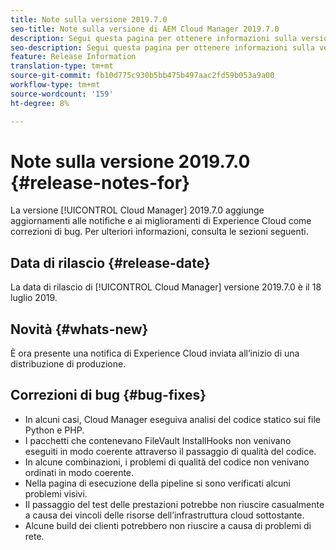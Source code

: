 ```yaml
---
title: Note sulla versione 2019.7.0
seo-title: Note sulla versione di AEM Cloud Manager 2019.7.0
description: Segui questa pagina per ottenere informazioni sulla versione 2019.7.0 di Cloud Manager.
seo-description: Segui questa pagina per ottenere informazioni sulla versione 2019.7.0 di AEM Cloud Manager.
feature: Release Information
translation-type: tm+mt
source-git-commit: fb10d775c930b5bb475b497aac2fd59b053a9a00
workflow-type: tm+mt
source-wordcount: '159'
ht-degree: 8%

---
```


# Note sulla versione 2019.7.0 {#release-notes-for}

La versione [!UICONTROL Cloud Manager] 2019.7.0 aggiunge aggiornamenti alle notifiche e ai miglioramenti di Experience Cloud come correzioni di bug. Per ulteriori informazioni, consulta le sezioni seguenti.

## Data di rilascio {#release-date}

La data di rilascio di [!UICONTROL Cloud Manager] versione 2019.7.0 è il 18 luglio 2019.

## Novità {#whats-new}

È ora presente una notifica di Experience Cloud inviata all’inizio di una distribuzione di produzione.

## Correzioni di bug {#bug-fixes}

* In alcuni casi, Cloud Manager eseguiva analisi del codice statico sui file Python e PHP.
* I pacchetti che contenevano FileVault InstallHooks non venivano eseguiti in modo coerente attraverso il passaggio di qualità del codice.
* In alcune combinazioni, i problemi di qualità del codice non venivano ordinati in modo coerente.
* Nella pagina di esecuzione della pipeline si sono verificati alcuni problemi visivi.
* Il passaggio del test delle prestazioni potrebbe non riuscire casualmente a causa dei vincoli delle risorse dell’infrastruttura cloud sottostante.
* Alcune build dei clienti potrebbero non riuscire a causa di problemi di rete.